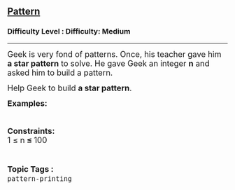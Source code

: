 <h2><a href="https://www.geeksforgeeks.org/problems/pattern/1">Pattern</a></h2><h3>Difficulty Level : Difficulty: Medium</h3><hr><div class="problems_problem_content__Xm_eO"><p><span style="font-size: 18px;">Geek is very fond of patterns. Once, his teacher gave him <strong>a&nbsp;star pattern</strong> to solve. He gave Geek&nbsp;an integer <strong>n</strong> and asked him to build a pattern.</span></p>
<p><span style="font-size: 18px;">Help Geek to&nbsp;build <strong>a star pattern</strong>.</span></p>
<p><span style="font-size: 18px;"><strong>Examples:</strong></span></p>
<pre><span style="font-size: 18px;"><img src="https://media.geeksforgeeks.org/img-practice/prod/addEditProblem/711496/Web/Other/blobid2_1713205237.png" alt="">
</span></pre>
<pre><span style="font-size: 18px;"><img src="https://media.geeksforgeeks.org/img-practice/prod/addEditProblem/711496/Web/Other/blobid3_1713205237.png" alt=""></span></pre>
<p><span style="font-size: 18px;"><strong>Constraints:<br></strong></span><span style="font-size: 18px;">1 ≤ n<strong> ≤ </strong>100</span></p></div><br><p><span style=font-size:18px><strong>Topic Tags : </strong><br><code>pattern-printing</code>&nbsp;